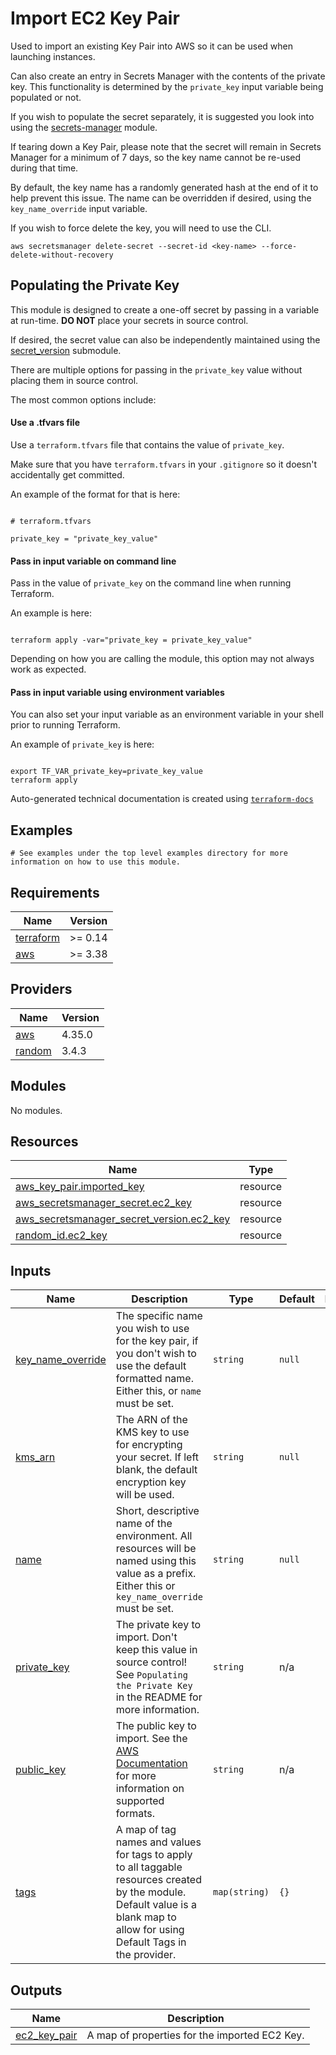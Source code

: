 # Import EC2 Key Pair

Used to import an existing Key Pair into AWS so it can be used when launching instances.

Can also create an entry in Secrets Manager with the contents of the private key. This functionality is determined by the `private_key` input variable being populated or not.

If you wish to populate the secret separately, it is suggested you look into using the [secrets-manager](https://registry.terraform.io/modules/so1omon563/secrets-manager) module.

If tearing down a Key Pair, please note that the secret will remain in Secrets Manager for a minimum of 7 days, so the key name cannot be re-used during that time.

By default, the key name has a randomly generated hash at the end of it to help prevent this issue. The name can be overridden if desired, using the `key_name_override` input variable.

If you wish to force delete the key, you will need to use the CLI.

`aws secretsmanager delete-secret --secret-id <key-name> --force-delete-without-recovery`

## Populating the Private Key

This module is designed to create a one-off secret by passing in a variable at run-time. **DO NOT** place your secrets in source control.

If desired, the secret value can also be independently maintained using the [secret_version](modules/secret_version) submodule.

There are multiple options for passing in the `private_key` value without placing them in source control.

The most common options include:

#### Use a .tfvars file

Use a `terraform.tfvars` file that contains the value of `private_key`.

Make sure that you have `terraform.tfvars` in your `.gitignore` so it doesn't accidentally get committed.

An example of the format for that is here:

```hcl

# terraform.tfvars

private_key = "private_key_value"

```

#### Pass in input variable on command line

Pass in the value of `private_key` on the command line when running Terraform.

An example is here:

```hcl

terraform apply -var="private_key = private_key_value"

```

Depending on how you are calling the module, this option may not always work as expected.

#### Pass in input variable using environment variables

You can also set your input variable as an environment variable in your shell prior to running Terraform.

An example of `private_key` is here:

```shell

export TF_VAR_private_key=private_key_value
terraform apply

```
<!-- BEGINNING OF PRE-COMMIT-TERRAFORM DOCS HOOK -->

Auto-generated technical documentation is created using [`terraform-docs`](https://terraform-docs.io/)
## Examples

```hcl
# See examples under the top level examples directory for more information on how to use this module.
```

## Requirements

| Name | Version |
|------|---------|
| <a name="requirement_terraform"></a> [terraform](#requirement\_terraform) | >= 0.14 |
| <a name="requirement_aws"></a> [aws](#requirement\_aws) | >= 3.38 |

## Providers

| Name | Version |
|------|---------|
| <a name="provider_aws"></a> [aws](#provider\_aws) | 4.35.0 |
| <a name="provider_random"></a> [random](#provider\_random) | 3.4.3 |

## Modules

No modules.

## Resources

| Name | Type |
|------|------|
| [aws_key_pair.imported_key](https://registry.terraform.io/providers/hashicorp/aws/latest/docs/resources/key_pair) | resource |
| [aws_secretsmanager_secret.ec2_key](https://registry.terraform.io/providers/hashicorp/aws/latest/docs/resources/secretsmanager_secret) | resource |
| [aws_secretsmanager_secret_version.ec2_key](https://registry.terraform.io/providers/hashicorp/aws/latest/docs/resources/secretsmanager_secret_version) | resource |
| [random_id.ec2_key](https://registry.terraform.io/providers/hashicorp/random/latest/docs/resources/id) | resource |

## Inputs

| Name | Description | Type | Default | Required |
|------|-------------|------|---------|:--------:|
| <a name="input_key_name_override"></a> [key\_name\_override](#input\_key\_name\_override) | The specific name you wish to use for the key pair, if you don't wish to use the default formatted name. Either this, or `name` must be set. | `string` | `null` | no |
| <a name="input_kms_arn"></a> [kms\_arn](#input\_kms\_arn) | The ARN of the KMS key to use for encrypting your secret. If left blank, the default encryption key will be used. | `string` | `null` | no |
| <a name="input_name"></a> [name](#input\_name) | Short, descriptive name of the environment. All resources will be named using this value as a prefix. Either this or `key_name_override` must be set. | `string` | `null` | no |
| <a name="input_private_key"></a> [private\_key](#input\_private\_key) | The private key to import. Don't keep this value in source control! See `Populating the Private Key` in the README for more information. | `string` | n/a | yes |
| <a name="input_public_key"></a> [public\_key](#input\_public\_key) | The public key to import. See the [AWS Documentation](https://docs.aws.amazon.com/AWSEC2/latest/UserGuide/ec2-key-pairs.html#how-to-generate-your-own-key-and-import-it-to-aws) for more information on supported formats. | `string` | n/a | yes |
| <a name="input_tags"></a> [tags](#input\_tags) | A map of tag names and values for tags to apply to all taggable resources created by the module. Default value is a blank map to allow for using Default Tags in the provider. | `map(string)` | `{}` | no |

## Outputs

| Name | Description |
|------|-------------|
| <a name="output_ec2_key_pair"></a> [ec2\_key\_pair](#output\_ec2\_key\_pair) | A map of properties for the imported EC2 Key. |


<!-- END OF PRE-COMMIT-TERRAFORM DOCS HOOK -->
